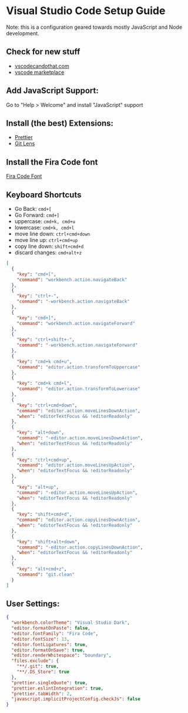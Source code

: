 # Visual Studio Code Setup Guide

Note: this is a configuration geared towards mostly JavaScript and Node development.

## Check for new stuff

- [vscodecandothat.com](http://vscodecandothat.com)
- [vscode marketplace](https://marketplace.visualstudio.com/vscode)

## Add JavaScript Support:

Go to "Help > Welcome" and install "JavaScript" support

## Install (the best) Extensions:

- [Prettier](vscode:extension/esbenp.prettier-vscode)
- [Git Lens](vscode:extension/eamodio.gitlens)

## Install the Fira Code font

[Fira Code Font](https://github.com/tonsky/FiraCode)

## Keyboard Shortcuts

- Go Back: `cmd+[`
- Go Forward: `cmd+]`
- uppercase: `cmd+k, cmd+u`
- lowercase: `cmd+k, cmd+l`
- move line down: `ctrl+cmd+down`
- move line up: `ctrl+cmd+up`
- copy line down: `shift+cmd+d`
- discard changes: `cmd+alt+z`

```json
[
  {
    "key": "cmd+[",
    "command": "workbench.action.navigateBack"
  },
  {
    "key": "ctrl+-",
    "command": "-workbench.action.navigateBack"
  },
  {
    "key": "cmd+]",
    "command": "workbench.action.navigateForward"
  },
  {
    "key": "ctrl+shift+-",
    "command": "-workbench.action.navigateForward"
  },
  {
    "key": "cmd+k cmd+u",
    "command": "editor.action.transformToUppercase"
  },
  {
    "key": "cmd+k cmd+l",
    "command": "editor.action.transformToLowercase"
  },
  {
    "key": "ctrl+cmd+down",
    "command": "editor.action.moveLinesDownAction",
    "when": "editorTextFocus && !editorReadonly"
  },
  {
    "key": "alt+down",
    "command": "-editor.action.moveLinesDownAction",
    "when": "editorTextFocus && !editorReadonly"
  },
  {
    "key": "ctrl+cmd+up",
    "command": "editor.action.moveLinesUpAction",
    "when": "editorTextFocus && !editorReadonly"
  },
  {
    "key": "alt+up",
    "command": "-editor.action.moveLinesUpAction",
    "when": "editorTextFocus && !editorReadonly"
  },
  {
    "key": "shift+cmd+d",
    "command": "editor.action.copyLinesDownAction",
    "when": "editorTextFocus && !editorReadonly"
  },
  {
    "key": "shift+alt+down",
    "command": "-editor.action.copyLinesDownAction",
    "when": "editorTextFocus && !editorReadonly"
  },
  {
    "key": "alt+cmd+z",
    "command": "git.clean"
  }
]
```

## User Settings:

```json
{
  "workbench.colorTheme": "Visual Studio Dark",
  "editor.formatOnPaste": false,
  "editor.fontFamily": "Fira Code",
  "editor.fontSize": 13,
  "editor.fontLigatures": true,
  "editor.formatOnSave": true,
  "editor.renderWhitespace": "boundary",
  "files.exclude": {
    "**/.git": true,
    "**/.DS_Store": true
  },
  "prettier.singleQuote": true,
  "prettier.eslintIntegration": true,
  "prettier.tabWidth": 2,
  "javascript.implicitProjectConfig.checkJs": false
}
```
